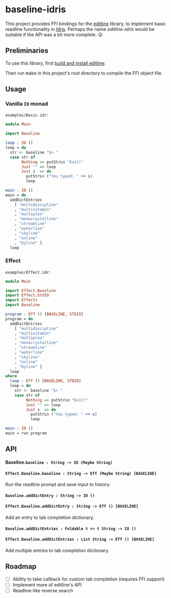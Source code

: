 # baseline-idris

This project provides FFI bindings for the [editline](https://github.com/troglobit/editline) library, to implement basic readline functionality in [Idris](https://github.com/idris-lang). Perhaps the name *editline-idris* would be suitable if the API was a bit more complete. :stuck_out_tongue:

## Preliminaries

To use this library, first [build and install editline](https://github.com/troglobit/editline#build--install).

Then run <kbd>make</kbd> in this project's root directory to compile the FFI object file.

## Usage

### Vanilla `IO` monad

`examples/Basic.idr`:

```idris
module Main

import Baseline

loop : IO ()
loop = do
  str <- baseline "$> "
  case str of
       Nothing => putStrLn "Exit!"
       Just "" => loop
       Just s  => do
         putStrLn ("You typed: " ++ s)
         loop

main : IO ()
main = do
  addDictEntries
    [ "multidiscipline"
    , "multivitamin"
    , "multiplex"
    , "monocrystalline"
    , "streamline"
    , "waterline"
    , "skyline"
    , "online"
    , "byline" ]
  loop
```

### Effect

`examples/Effect.idr`:

```idris
module Main

import Effect.Baseline
import Effect.StdIO
import Effects
import Baseline

program : Eff () [BASELINE, STDIO]
program = do
  addDictEntries
    [ "multidiscipline"
    , "multivitamin"
    , "multiplex"
    , "monocrystalline"
    , "streamline"
    , "waterline"
    , "skyline"
    , "online"
    , "byline" ]
  loop
where
  loop : Eff () [BASELINE, STDIO]
  loop = do
    str <- baseline "$> "
    case str of
         Nothing => putStrLn "Exit!"
         Just "" => loop
         Just s  => do
           putStrLn ("You typed: " ++ s)
           loop

main : IO ()
main = run program
```

## API

#### Baseline.`baseline : String -> IO (Maybe String)`
#### `Effect.Baseline.baseline : String -> Eff (Maybe String) [BASELINE]`

Run the readline prompt and save input to history.

#### `Baseline.addDictEntry : String -> IO ()`
#### `Effect.Baseline.addDictEntry : String -> Eff () [BASELINE]`

Add an entry to tab completion dictionary.

#### `Baseline.addDictEntries : Foldable t => t String -> IO ()`
#### `Effect.Baseline.addDictEntries : List String -> Eff () [BASELINE]`

Add multiple entries to tab completion dictionary.

## Roadmap

- [ ] Ability to take callback for custom tab completion (requires FFI support)
- [ ] Implement more of editline's API
- [ ] Readline-like reverse search
